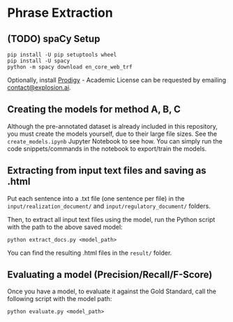 # Phrase Extraction

## (TODO) spaCy Setup

```
pip install -U pip setuptools wheel
pip install -U spacy
python -m spacy download en_core_web_trf
```

Optionally, install [Prodigy](https://prodi.gy/) - Academic License can be requested by emailing contact@explosion.ai.

## Creating the models for method A, B, C

Although the pre-annotated dataset is already included in this repository, you must create the models yourself, due to their large file sizes. See the `create_models.ipynb` Jupyter Notebook to see how. You can simply run the code snippets/commands in the notebook to export/train the models.


## Extracting from input text files and saving as .html

Put each sentence into a .txt file (one sentence per file) in the `input/realization_document/` and `input/regulatory_document/` folders.

Then, to extract all input text files using the model, run the Python script with the path to the above saved model:
```
python extract_docs.py <model_path>
```

You can find the resulting .html files in the `result/` folder.


## Evaluating a model (Precision/Recall/F-Score)

Once you have a model, to evaluate it against the Gold Standard, call the following script with the model path:
```
python evaluate.py <model_path>
```